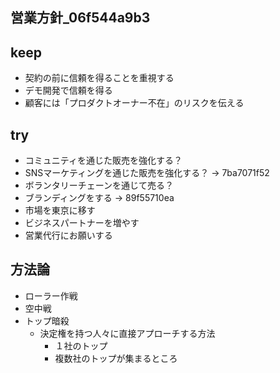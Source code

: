 営業方針_06f544a9b3
---

## keep
- 契約の前に信頼を得ることを重視する
- デモ開発で信頼を得る
- 顧客には「プロダクトオーナー不在」のリスクを伝える

## try
- コミュニティを通じた販売を強化する？
- SNSマーケティングを通じた販売を強化する？ -> 7ba7071f52
- ボランタリーチェーンを通じて売る？
- ブランディングをする -> 89f55710ea
- 市場を東京に移す
- ビジネスパートナーを増やす
- 営業代行にお願いする

## 方法論
- ローラー作戦
- 空中戦
- トップ暗殺
  - 決定権を持つ人々に直接アプローチする方法
    - １社のトップ
    - 複数社のトップが集まるところ

